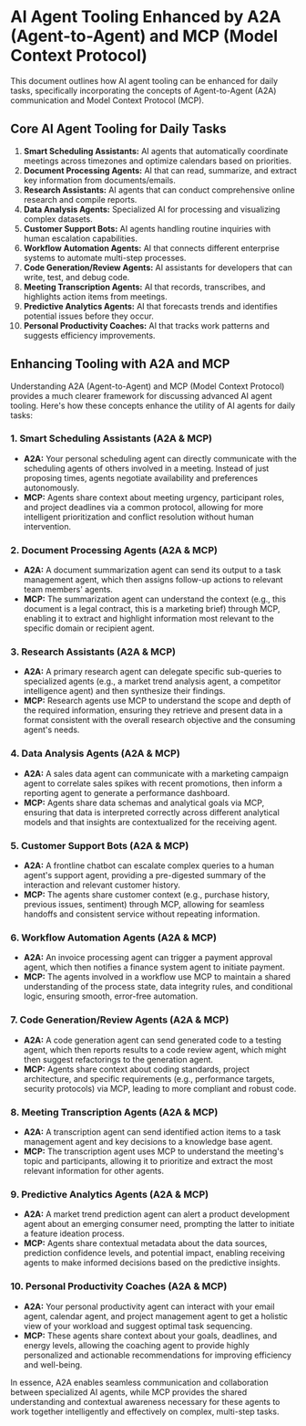 # AI Agent Tooling Enhanced by A2A (Agent-to-Agent) and MCP (Model Context Protocol)

This document outlines how AI agent tooling can be enhanced for daily tasks, specifically incorporating the concepts of Agent-to-Agent (A2A) communication and Model Context Protocol (MCP).

## Core AI Agent Tooling for Daily Tasks

1.  **Smart Scheduling Assistants:** AI agents that automatically coordinate meetings across timezones and optimize calendars based on priorities.
2.  **Document Processing Agents:** AI that can read, summarize, and extract key information from documents/emails.
3.  **Research Assistants:** AI agents that can conduct comprehensive online research and compile reports.
4.  **Data Analysis Agents:** Specialized AI for processing and visualizing complex datasets.
5.  **Customer Support Bots:** AI agents handling routine inquiries with human escalation capabilities.
6.  **Workflow Automation Agents:** AI that connects different enterprise systems to automate multi-step processes.
7.  **Code Generation/Review Agents:** AI assistants for developers that can write, test, and debug code.
8.  **Meeting Transcription Agents:** AI that records, transcribes, and highlights action items from meetings.
9.  **Predictive Analytics Agents:** AI that forecasts trends and identifies potential issues before they occur.
10. **Personal Productivity Coaches:** AI that tracks work patterns and suggests efficiency improvements.

## Enhancing Tooling with A2A and MCP

Understanding A2A (Agent-to-Agent) and MCP (Model Context Protocol) provides a much clearer framework for discussing advanced AI agent tooling. Here's how these concepts enhance the utility of AI agents for daily tasks:

### 1. Smart Scheduling Assistants (A2A & MCP)
*   **A2A:** Your personal scheduling agent can directly communicate with the scheduling agents of others involved in a meeting. Instead of just proposing times, agents negotiate availability and preferences autonomously.
*   **MCP:** Agents share context about meeting urgency, participant roles, and project deadlines via a common protocol, allowing for more intelligent prioritization and conflict resolution without human intervention.

### 2. Document Processing Agents (A2A & MCP)
*   **A2A:** A document summarization agent can send its output to a task management agent, which then assigns follow-up actions to relevant team members' agents.
*   **MCP:** The summarization agent can understand the context (e.g., this document is a legal contract, this is a marketing brief) through MCP, enabling it to extract and highlight information most relevant to the specific domain or recipient agent.

### 3. Research Assistants (A2A & MCP)
*   **A2A:** A primary research agent can delegate specific sub-queries to specialized agents (e.g., a market trend analysis agent, a competitor intelligence agent) and then synthesize their findings.
*   **MCP:** Research agents use MCP to understand the scope and depth of the required information, ensuring they retrieve and present data in a format consistent with the overall research objective and the consuming agent's needs.

### 4. Data Analysis Agents (A2A & MCP)
*   **A2A:** A sales data agent can communicate with a marketing campaign agent to correlate sales spikes with recent promotions, then inform a reporting agent to generate a performance dashboard.
*   **MCP:** Agents share data schemas and analytical goals via MCP, ensuring that data is interpreted correctly across different analytical models and that insights are contextualized for the receiving agent.

### 5. Customer Support Bots (A2A & MCP)
*   **A2A:** A frontline chatbot can escalate complex queries to a human agent's support agent, providing a pre-digested summary of the interaction and relevant customer history.
*   **MCP:** The agents share customer context (e.g., purchase history, previous issues, sentiment) through MCP, allowing for seamless handoffs and consistent service without repeating information.

### 6. Workflow Automation Agents (A2A & MCP)
*   **A2A:** An invoice processing agent can trigger a payment approval agent, which then notifies a finance system agent to initiate payment.
*   **MCP:** The agents involved in a workflow use MCP to maintain a shared understanding of the process state, data integrity rules, and conditional logic, ensuring smooth, error-free automation.

### 7. Code Generation/Review Agents (A2A & MCP)
*   **A2A:** A code generation agent can send generated code to a testing agent, which then reports results to a code review agent, which might then suggest refactorings to the generation agent.
*   **MCP:** Agents share context about coding standards, project architecture, and specific requirements (e.g., performance targets, security protocols) via MCP, leading to more compliant and robust code.

### 8. Meeting Transcription Agents (A2A & MCP)
*   **A2A:** A transcription agent can send identified action items to a task management agent and key decisions to a knowledge base agent.
*   **MCP:** The transcription agent uses MCP to understand the meeting's topic and participants, allowing it to prioritize and extract the most relevant information for other agents.

### 9. Predictive Analytics Agents (A2A & MCP)
*   **A2A:** A market trend prediction agent can alert a product development agent about an emerging consumer need, prompting the latter to initiate a feature ideation process.
*   **MCP:** Agents share contextual metadata about the data sources, prediction confidence levels, and potential impact, enabling receiving agents to make informed decisions based on the predictive insights.

### 10. Personal Productivity Coaches (A2A & MCP)
*   **A2A:** Your personal productivity agent can interact with your email agent, calendar agent, and project management agent to get a holistic view of your workload and suggest optimal task sequencing.
*   **MCP:** These agents share context about your goals, deadlines, and energy levels, allowing the coaching agent to provide highly personalized and actionable recommendations for improving efficiency and well-being.

In essence, A2A enables seamless communication and collaboration between specialized AI agents, while MCP provides the shared understanding and contextual awareness necessary for these agents to work together intelligently and effectively on complex, multi-step tasks.